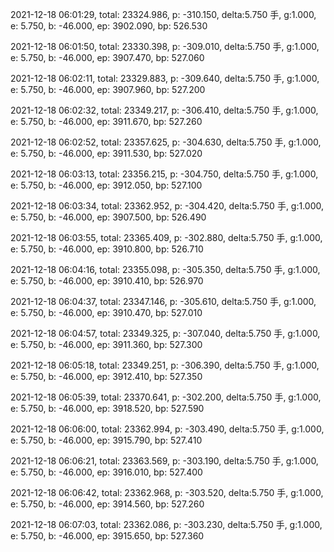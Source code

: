 2021-12-18 06:01:29, total: 23324.986, p: -310.150, delta:5.750 手, g:1.000, e: 5.750, b: -46.000, ep: 3902.090, bp: 526.530

2021-12-18 06:01:50, total: 23330.398, p: -309.010, delta:5.750 手, g:1.000, e: 5.750, b: -46.000, ep: 3907.470, bp: 527.060

2021-12-18 06:02:11, total: 23329.883, p: -309.640, delta:5.750 手, g:1.000, e: 5.750, b: -46.000, ep: 3907.960, bp: 527.200

2021-12-18 06:02:32, total: 23349.217, p: -306.410, delta:5.750 手, g:1.000, e: 5.750, b: -46.000, ep: 3911.670, bp: 527.260

2021-12-18 06:02:52, total: 23357.625, p: -304.630, delta:5.750 手, g:1.000, e: 5.750, b: -46.000, ep: 3911.530, bp: 527.020

2021-12-18 06:03:13, total: 23356.215, p: -304.750, delta:5.750 手, g:1.000, e: 5.750, b: -46.000, ep: 3912.050, bp: 527.100

2021-12-18 06:03:34, total: 23362.952, p: -304.420, delta:5.750 手, g:1.000, e: 5.750, b: -46.000, ep: 3907.500, bp: 526.490

2021-12-18 06:03:55, total: 23365.409, p: -302.880, delta:5.750 手, g:1.000, e: 5.750, b: -46.000, ep: 3910.800, bp: 526.710

2021-12-18 06:04:16, total: 23355.098, p: -305.350, delta:5.750 手, g:1.000, e: 5.750, b: -46.000, ep: 3910.410, bp: 526.970

2021-12-18 06:04:37, total: 23347.146, p: -305.610, delta:5.750 手, g:1.000, e: 5.750, b: -46.000, ep: 3910.470, bp: 527.010

2021-12-18 06:04:57, total: 23349.325, p: -307.040, delta:5.750 手, g:1.000, e: 5.750, b: -46.000, ep: 3911.360, bp: 527.300

2021-12-18 06:05:18, total: 23349.251, p: -306.390, delta:5.750 手, g:1.000, e: 5.750, b: -46.000, ep: 3912.410, bp: 527.350

2021-12-18 06:05:39, total: 23370.641, p: -302.200, delta:5.750 手, g:1.000, e: 5.750, b: -46.000, ep: 3918.520, bp: 527.590

2021-12-18 06:06:00, total: 23362.994, p: -303.490, delta:5.750 手, g:1.000, e: 5.750, b: -46.000, ep: 3915.790, bp: 527.410

2021-12-18 06:06:21, total: 23363.569, p: -303.190, delta:5.750 手, g:1.000, e: 5.750, b: -46.000, ep: 3916.010, bp: 527.400

2021-12-18 06:06:42, total: 23362.968, p: -303.520, delta:5.750 手, g:1.000, e: 5.750, b: -46.000, ep: 3914.560, bp: 527.260

2021-12-18 06:07:03, total: 23362.086, p: -303.230, delta:5.750 手, g:1.000, e: 5.750, b: -46.000, ep: 3915.650, bp: 527.360
